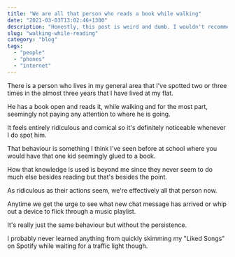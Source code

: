 ```yaml
---
title: "We are all that person who reads a book while walking"
date: "2021-03-03T13:02:46+1300"
description: "Honestly, this post is weird and dumb. I wouldn't recommend it."
slug: "walking-while-reading"
category: "blog"
tags:
  - "people"
  - "phones"
  - "internet"
---
```


There is a person who lives in my general area that I've spotted two or three times in the almost three years that I have lived at my flat.

He has a book open and reads it, while walking and for the most part, seemingly not paying any attention to where he is going.

It feels entirely ridiculous and comical so it's definitely noticeable whenever I do spot him.

That behaviour is something I think I've seen before at school where you would have that one kid seemingly glued to a book.

How that knowledge is used is beyond me since they never seem to do much else besides reading but that's besides the point.

As ridiculous as their actions seem, we're effectively all that person now.

Anytime we get the urge to see what new chat message has arrived or whip out a device to flick through a music playlist.

It's really just the same behaviour but without the persistence.

I probably never learned anything from quickly skimming my "Liked Songs" on Spotify while waiting for a traffic light though.
